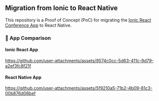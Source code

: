 ## Migration from Ionic to React Native

This repository is a Proof of Concept (PoC) for migrating the [Ionic React Conference App](https://github.com/vsnaichuk/ionic-react-conference-app) to React Native.

### 🎥 App Comparison

#### Ionic React App
https://github.com/user-attachments/assets/9574c0cc-5d63-411c-9d79-a2ef3fc8f21f

#### React Native App
https://github.com/user-attachments/assets/5f9210a5-71b2-4b09-81c3-00b876d06bef

